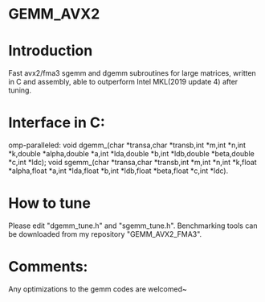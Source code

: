 # GEMM_AVX2

# Introduction

Fast avx2/fma3 sgemm and dgemm subroutines for large matrices, written in C and assembly, able to outperform Intel MKL(2019 update 4) after tuning.


# Interface in C:

omp-paralleled: void dgemm_(char *transa,char *transb,int *m,int *n,int *k,double *alpha,double *a,int *lda,double *b,int *ldb,double *beta,double *c,int *ldc); void sgemm_(char *transa,char *transb,int *m,int *n,int *k,float *alpha,float *a,int *lda,float *b,int *ldb,float *beta,float *c,int *ldc).


# How to tune

Please edit "dgemm_tune.h" and "sgemm_tune.h". Benchmarking tools can be downloaded from my repository "GEMM_AVX2_FMA3".

# Comments:

Any optimizations to the gemm codes are welcomed~
